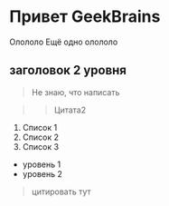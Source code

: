 # Привет GeekBrains
Олололо
Ещё одно олололо
## заголовок 2 уровня
>Не знаю, что написать

>>Цитата2

1. Список 1
2. Список 2
3. Список 3

- уровень 1
- уровень 2

>цитировать тут